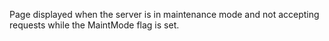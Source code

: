﻿Page displayed when the server is in maintenance mode and not accepting requests while the MaintMode flag is set.